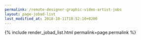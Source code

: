 ```yaml
---
permalink: /remote-designer-graphic-video-artist-jobs
layout: page-jobad-list
last_modified_at: 2018-10-11T18:52:10+0200
---
```

{% include render_jobad_list.html permalink=page.permalink %}
